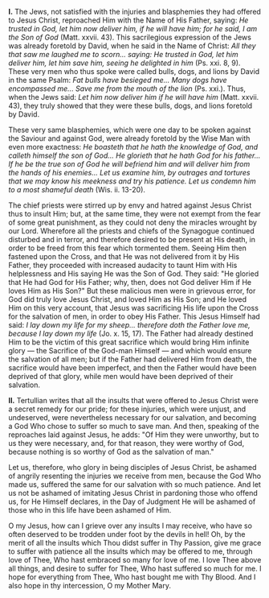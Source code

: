 
**I\.** The Jews, not satisfied with the injuries and blasphemies they had offered to Jesus Christ, reproached Him with the Name of His Father, saying: *He trusted in God, let him now deliver him, if he will have him; for he said, I am the Son of God* (Matt. xxvii. 43). This sacrilegious expression of the Jews was already foretold by David, when he said in the Name of Christ: *All they that saw me laughed me to scorn... saying: He trusted in God, let him deliver him, let him save him, seeing he delighted in him* (Ps. xxi. 8, 9). These very men who thus spoke were called bulls, dogs, and lions by David in the same Psalm: *Fat bulls have besieged me... Many dogs have encompassed me... Save me from the mouth of the lion* (Ps. xxi.). Thus, when the Jews said: *Let him now deliver him if he will have him* (Matt. xxvii. 43), they truly showed that they were these bulls, dogs, and lions foretold by David.

These very same blasphemies, which were one day to be spoken against the Saviour and against God, were already foretold by the Wise Man with even more exactness: *He boasteth that he hath the knowledge of God, and calleth himself the son of God... He glorieth that he hath God for his father... If he be the true son of God he will befriend him and will deliver him from the hands of his enemies... Let us examine him, by outrages and tortures that we may know his meekness and try his patience. Let us condemn him to a most shameful death* (Wis. ii. 13-20).

The chief priests were stirred up by envy and hatred against Jesus Christ thus to insult Him; but, at the same time, they were not exempt from the fear of some great punishment, as they could not deny the miracles wrought by our Lord. Wherefore all the priests and chiefs of the Synagogue continued disturbed and in terror, and therefore desired to be present at His death, in order to be freed from this fear which tormented them. Seeing Him then fastened upon the Cross, and that He was not delivered from it by His Father, they proceeded with increased audacity to taunt Him with His helplessness and His saying He was the Son of God. They said: \"He gloried that He had God for His Father; why, then, does not God deliver Him if He loves Him as His Son?\" But these malicious men were in grievous error, for God did truly love Jesus Christ, and loved Him as His Son; and He loved Him on this very account, that Jesus was sacrificing His life upon the Cross for the salvation of men, in order to obey His Father. This Jesus Himself had said: *I lay down my life for my sheep... therefore doth the Father love me, because I lay down my life* (Jo. x. 15, 17). The Father had already destined Him to be the victim of this great sacrifice which would bring Him infinite glory — the Sacrifice of the God-man Himself — and which would ensure the salvation of all men; but if the Father had delivered Him from death, the sacrifice would have been imperfect, and then the Father would have been deprived of that glory, while men would have been deprived of their salvation.

**II\.** Tertullian writes that all the insults that were offered to Jesus Christ were a secret remedy for our pride; for these injuries, which were unjust, and undeserved, were nevertheless necessary for our salvation, and becoming a God Who chose to suffer so much to save man. And then, speaking of the reproaches laid against Jesus, he adds: \"Of Him they were unworthy, but to us they were necessary, and, for that reason, they were worthy of God, because nothing is so worthy of God as the salvation of man.\"

Let us, therefore, who glory in being disciples of Jesus Christ, be ashamed of angrily resenting the injuries we receive from men, because the God Who made us, suffered the same for our salvation with so much patience. And let us not be ashamed of imitating Jesus Christ in pardoning those who offend us, for He Himself declares, in the Day of Judgment He will be ashamed of those who in this life have been ashamed of Him.

O my Jesus, how can I grieve over any insults I may receive, who have so often deserved to be trodden under foot by the devils in hell! Oh, by the merit of all the insults which Thou didst suffer in Thy Passion, give me grace to suffer with patience all the insults which may be offered to me, through love of Thee, Who hast embraced so many for love of me. I love Thee above all things, and desire to suffer for Thee, Who hast suffered so much for me. I hope for everything from Thee, Who hast bought me with Thy Blood. And I also hope in thy intercession, O my Mother Mary.

